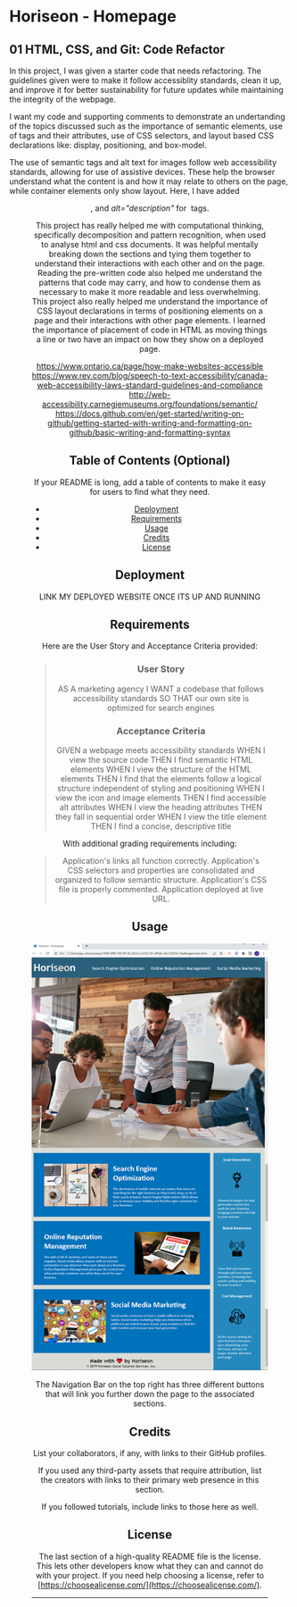 # Horiseon - Homepage 

## 01 HTML, CSS, and Git: Code Refactor

In this project, I was given a starter code that needs refactoring. The guidelines given were to make it follow accessiblity standards, clean it up, and improve it for better sustainability for future updates while maintaining the integrity of the webpage. 

I want my code and supporting comments to demonstrate an undertanding of the topics discussed such as the importance of semantic elements, use of tags and their attributes, use of CSS selectors, and layout based CSS declarations like: display, positioning, and box-model. 

The use of semantic tags and alt text for images follow web accessibility standards, allowing for use of assistive devices. These help the browser understand what the content is and how it may relate to others on the page, while container elements only show layout. Here, I have added <header> <nav> <figure> <main> <aside> <footer>, and *alt="description"* for <img> tags. 

This project has really helped me with computational thinking, specifically decomposition and pattern recognition, when used to analyse html and css documents. It was helpful mentally breaking down the sections and tying them together to understand their interactions with each other and on the page. Reading the pre-written code also helped me understand the patterns that code may carry, and how to condense them as necessary to make it more readable and less overwhelming. This project also really helped me understand the importance of CSS layout declarations in terms of positioning elements on a page and their interactions with other page elements. I learned the importance of placement of code in HTML as moving things a line or two have an impact on how they show on a deployed page. 

https://www.ontario.ca/page/how-make-websites-accessible
https://www.rev.com/blog/speech-to-text-accessibility/canada-web-accessibility-laws-standard-guidelines-and-compliance
http://web-accessibility.carnegiemuseums.org/foundations/semantic/
https://docs.github.com/en/get-started/writing-on-github/getting-started-with-writing-and-formatting-on-github/basic-writing-and-formatting-syntax

## Table of Contents (Optional)

If your README is long, add a table of contents to make it easy for users to find what they need.

- [Deployment](#deployment)
- [Requirements](#requirements)
- [Usage](#usage)
- [Credits](#credits)
- [License](#license)

## Deployment

LINK MY DEPLOYED WEBSITE ONCE ITS UP AND RUNNING

## Requirements

Here are the User Story and Acceptance Criteria provided: 
> ### User Story
>AS A marketing agency
>I WANT a codebase that follows accessibility standards
>SO THAT our own site is optimized for search engines
>
> ### Acceptance Criteria
>GIVEN a webpage meets accessibility standards
>WHEN I view the source code
>THEN I find semantic HTML elements
>WHEN I view the structure of the HTML elements
>THEN I find that the elements follow a logical structure independent of styling and positioning
>WHEN I view the icon and image elements
>THEN I find accessible alt attributes
>WHEN I view the heading attributes
>THEN they fall in sequential order
>WHEN I view the title element
>THEN I find a concise, descriptive title
>

With additional grading requirements including:
>Application's links all function correctly.
>Application's CSS selectors and properties are consolidated and organized to follow semantic structure.
>Application's CSS file is properly commented.
>Application deployed at live URL.

## Usage

![My Horiseon - Homepage](assets/images/Horiseon-screenshot.png)

The Navigation Bar on the top right has three different buttons that will link you further down the page to the associated sections. 

## Credits

List your collaborators, if any, with links to their GitHub profiles.

If you used any third-party assets that require attribution, list the creators with links to their primary web presence in this section.

If you followed tutorials, include links to those here as well.

## License

The last section of a high-quality README file is the license. This lets other developers know what they can and cannot do with your project. If you need help choosing a license, refer to [https://choosealicense.com/](https://choosealicense.com/).

---
